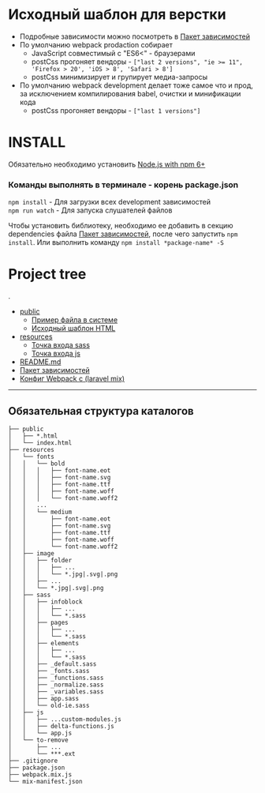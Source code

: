 # Исходный шаблон для верстки
 - Подробные зависимости можно посмотреть в [Пакет зависимостей](./package.json)
 - По умолчанию webpack prodaction собирает
   - JavaScript совместимый с "ES6<" - браузерами
   - postCss прогоняет вендоры - ```["last 2 versions", "ie >= 11", 'Firefox > 20', 'iOS > 8', 'Safari > 8']```
   - postCss минимизирует и групирует медиа-запросы
 - По умолчанию webpack development делает тоже самое что и прод, за исключением компилирования babel, очистки и минификации кода
   - postCss прогоняет вендоры - ```["last 1 versions"]```

# INSTALL

Обязательно необходимо установить [Node.js with npm 6+](https://nodejs.org/uk/download/)
### Команды выполнять в терминале - корень package.json
`npm install` - Для загрузки всех development зависимостей  
`npm run watch` - Для запуска слушателей файлов  

Чтобы установить библиотеку, необходимо ее добавить в секцию dependencies файла [Пакет зависимостей](./package.json), после чего запустить `npm install`. Или выполнить команду `npm install *package-name* -S`

# Project tree
.
 * [public](./public)
   * [Пример файла в системе](./public/app.blade.php)
   * [Исходный шаблон HTML](./public/index.html)
 * [resources](./resources)
   * [Точка входа sass](./resources/sass/app.sass)
   * [Точка входа js](./resources/js/app.js)
 * [README.md](./README.md)
 * [Пакет зависимостей](./package.json)
 * [Конфиг Webpack с (laravel mix)](./webpack.mix.js)
---
## Обязательная структура каталогов
```
├── public  
│   ├── *.html  
│   └── index.html  
├── resources  
│   └── fonts  
│   │   └── bold  
│   │   │   ├── font-name.eot  
│   │   │   ├── font-name.svg  
│   │   │   ├── font-name.ttf  
│   │   │   ├── font-name.woff  
│   │   │   └── font-name.woff2  
│   │   ...
│   │   └── medium  
│   │       ├── font-name.eot  
│   │       ├── font-name.svg  
│   │       ├── font-name.ttf  
│   │       ├── font-name.woff  
│   │       └── font-name.woff2  
│   ├── image  
│   │   ├── folder  
│   │   │   ├── ...  
│   │   │   └── *.jpg|.svg|.png 
│   │   ├── ...  
│   │   └── *.jpg|.svg|.png 
│   ├── sass  
│   │   ├── infoblock  
│   │   │   ├── ...
│   │   │   └── *.sass 
│   │   ├── pages  
│   │   │   ├── ...
│   │   │   └── *.sass  
│   │   ├── elements  
│   │   │   ├── ...
│   │   │   └── *.sass 
│   │   ├── _default.sass
│   │   ├── _fonts.sass
│   │   ├── _functions.sass
│   │   ├── _normalize.sass
│   │   ├── _variables.sass
│   │   ├── app.sass
│   │   └── old-ie.sass
│   ├── js
│   │   ├── ...custom-modules.js
│   │   ├── delta-functions.js
│   │   └── app.js
│   └── to-remove
│       ├── ...
│       └── ***.ext
├── .gitignore
├── package.json
├── webpack.mix.js
└── mix-manifest.json
```

